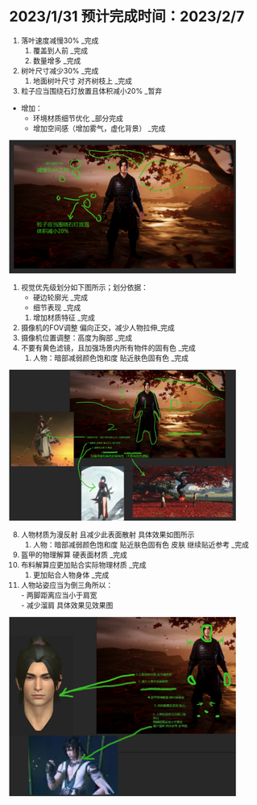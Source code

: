 # 2023/1/31 预计完成时间：2023/2/7
1. 落叶速度减慢30% _完成
   1. 覆盖到人前 _完成
   2. 数量增多 _完成
2. 树叶尺寸减少30% _完成
   1. 地面树叶尺寸 对齐树枝上 _完成
3. 粒子应当围绕石灯放置且体积减小20%  _暂弃
- 增加：
  - 环境材质细节优化 _部分完成
  - 增加空间感（增加雾气，虚化背景） _完成  
<img src="./Img/Loding反馈2023131_2.png" width="450"/>

1. 视觉优先级划分如下图所示；划分依据：
   - 硬边轮廓光 _完成  
   - 细节表现 _完成  
   1. 增加材质特征 _完成
2. 摄像机的FOV调整 偏向正交，减少人物拉伸_完成
3. 摄像机位置调整：高度为胸部 _完成
4. 不要有黄色滤镜，且加强场景内所有物件的固有色 _完成
   1. 人物：暗部减弱颜色饱和度 贴近肤色固有色 _完成 
  
<img src="./Img/Loding反馈2023131_1.png" width="450"/>

8. 人物材质为漫反射 且减少此表面散射 具体效果如图所示
   1. 人物：暗部减弱颜色饱和度 贴近肤色固有色 皮肤 继续贴近参考 _完成
9.  盔甲的物理解算 硬表面材质 _完成
10.  布料解算应更加贴合实际物理材质 _完成
     1.   更加贴合人物身体 _完成
11.  人物站姿应当为倒三角所以：    
    - 两脚距离应当小于肩宽  
    - 减少溜肩 具体效果见效果图   

<img src="./Img/Loding反馈2023131_3.png" width="450"/>